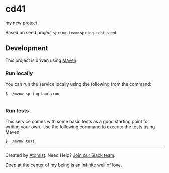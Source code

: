 # cd41   
my new project

Based on seed project `spring-team:spring-rest-seed`
 
## Development     

This project is driven using [Maven][mvn].

[mvn]: https://maven.apache.org/

### Run locally

You can run the service locally using the following from the command:
 
```
$ ./mvnw spring-boot:run
  
```    
    
### Run tests    

This service comes with some basic tests as a good starting
point for writing your own.  Use the following command to execute the
tests using Maven:

```
$ ./mvnw test
```

---
Created by [Atomist][atomist].
Need Help?  [Join our Slack team][slack].

[atomist]: https://www.atomist.com/
[slack]: https://join.atomist.com/

Deep at the center of my being is an infinite well of love.

